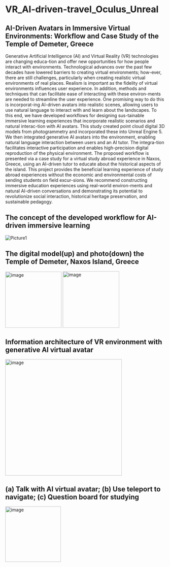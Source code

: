 # VR_AI-driven-travel_Oculus_Unreal
## AI-Driven Avatars in Immersive Virtual Environments: Workflow and Case Study of the Temple of Demeter, Greece
Generative Artificial Intelligence (AI) and Virtual Reality (VR) technologies are changing educa-tion and offer new opportunities for how people interact with environments. Technological advances over the past few decades have lowered barriers to creating virtual environments; how-ever, there are still challenges, particularly when creating realistic virtual environments of real places. Realism is important as the fidelity of virtual environments influences user experience. In addition, methods and techniques that can facilitate ease of interacting with these environ-ments are needed to streamline the user experience. One promising way to do this is incorporat-ing AI-driven avatars into realistic scenes, allowing users to use natural language to interact with and learn about the landscapes. To this end, we have developed workflows for designing sus-tainable immersive learning experiences that incorporate realistic scenarios and natural interac-tion with AI avatars. This study created point cloud digital 3D models from photogrammetry and incorporated these into Unreal Engine 5. We then integrated generative AI avatars into the environment, enabling natural language interaction between users and an AI tutor. The integra-tion facilitates interactive participation and enables high-precision digital reproduction of the physical environment. The proposed workflow is presented via a case study for a virtual study abroad experience in Naxos, Greece, using an AI-driven tutor to educate about the historical aspects of the island. This project provides the beneficial learning experience of study abroad experiences without the economic and environmental costs of sending students on field excur-sions. We recommend constructing immersive education experiences using real-world environ-ments and natural AI-driven conversations and demonstrating its potential to revolutionize social interaction, historical heritage preservation, and sustainable pedagogy.

## The concept of the developed workflow for AI-driven immersive learning
![Picture1](https://github.com/gaohaoting/VR_AI-driven-travel_Oculus_Unreal/assets/112485201/0d9947c1-b69e-414b-93a9-b3ba1a79e989)

## The digital model(up) and photo(down) the Temple of Demeter, Naxos Island, Greece
<img width="177" alt="image" src="https://github.com/gaohaoting/VR_AI-driven-travel_Oculus_Unreal/assets/112485201/f66fdc46-107f-46f0-a16b-36fd898fb5e3">
<img width="178" alt="image" src="https://github.com/gaohaoting/VR_AI-driven-travel_Oculus_Unreal/assets/112485201/41f9080f-ab64-4e50-aee8-478c2c6af2dc">

## Information architecture of VR environment with generative AI virtual avatar
<img width="367" alt="image" src="https://github.com/gaohaoting/VR_AI-driven-travel_Oculus_Unreal/assets/112485201/2b555603-9a68-49ca-9658-78d7478c1e89">

## (a) Talk with AI virtual avatar; (b) Use teleport to navigate; (c) Question board for studying
<img width="175" alt="image" src="https://github.com/gaohaoting/VR_AI-driven-travel_Oculus_Unreal/assets/112485201/35fbeb98-7968-433d-b336-80f377a0b14b">




